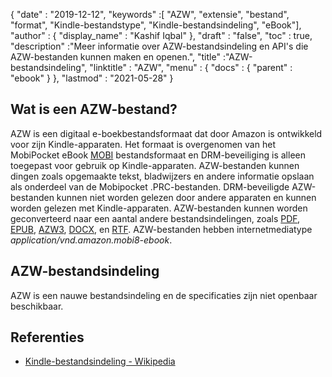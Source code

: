 {
  "date" : "2019-12-12",
  "keywords" :[ "AZW", "extensie", "bestand", "format", "Kindle-bestandstype", "Kindle-bestandsindeling", "eBook"],
  "author" : {
    "display_name" : "Kashif Iqbal"
},
  "draft" : "false",
  "toc" : true,
  "description" :"Meer informatie over AZW-bestandsindeling en API's die AZW-bestanden kunnen maken en openen.",
  "title" :"AZW-bestandsindeling",
  "linktitle" : "AZW",
  "menu" : {
    "docs" : {
      "parent" : "ebook"
}
},
  "lastmod" : "2021-05-28"
}

## Wat is een AZW-bestand?

AZW is een digitaal e-boekbestandsformaat dat door Amazon is ontwikkeld voor zijn Kindle-apparaten. Het formaat is overgenomen van het MobiPocket eBook [MOBI](/nl/ebook/mobi/) bestandsformaat en DRM-beveiliging is alleen toegepast voor gebruik op Kindle-apparaten. AZW-bestanden kunnen dingen zoals opgemaakte tekst, bladwijzers en andere informatie opslaan als onderdeel van de Mobipocket .PRC-bestanden. DRM-beveiligde AZW-bestanden kunnen niet worden gelezen door andere apparaten en kunnen worden gelezen met Kindle-apparaten. AZW-bestanden kunnen worden geconverteerd naar een aantal andere bestandsindelingen, zoals [PDF](/nl/pdf/), [EPUB](/nl/ebook/epub/), [AZW3](/nl/ebook/azw3/), [DOCX](/nl/word-processing/docx/), en [RTF](/nl/word-processing/rtf/). AZW-bestanden hebben internetmediatype *application/vnd.amazon.mobi8-ebook*.

## AZW-bestandsindeling

AZW is een nauwe bestandsindeling en de specificaties zijn niet openbaar beschikbaar.

## Referenties ##

* [Kindle-bestandsindeling - Wikipedia](https://en.wikipedia.org/wiki/Kindle_File_Format)


